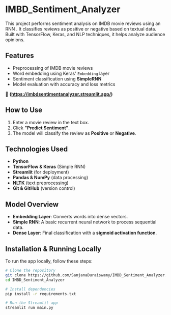 # IMBD_Sentiment_Analyzer
This project performs sentiment analysis on IMDB movie reviews using an RNN . It classifies reviews as positive or negative based on textual data. Built with TensorFlow, Keras, and NLP techniques, it helps analyze audience opinions.

##  Features  
- Preprocessing of IMDB movie reviews  
- Word embedding using Keras' `Embedding` layer  
- Sentiment classification using **SimpleRNN**  
- Model evaluation with accuracy and loss metrics  

🔗 **(https://imbdsentimentanalyzer.streamlit.app/)**  

## How to Use  
1. Enter a movie review in the text box.  
2. Click **"Predict Sentiment"**.  
3. The model will classify the review as **Positive** or **Negative**.  

## Technologies Used  
- **Python**  
- **TensorFlow & Keras** (Simple RNN)  
- **Streamlit** (for deployment)  
- **Pandas & NumPy** (data processing)  
- **NLTK** (text preprocessing)  
- **Git & GitHub** (version control)

##  Model Overview  
- **Embedding Layer**: Converts words into dense vectors.  
- **Simple RNN**: A basic recurrent neural network to process sequential data.  
- **Dense Layer**: Final classification with a **sigmoid activation function**.  

##  Installation & Running Locally  
To run the app locally, follow these steps:  

```bash
# Clone the repository
git clone https://github.com/SanjanaDuraiswamy/IMBD_Sentiment_Analyzer.git
cd IMBD_Sentiment_Analyzer

# Install dependencies
pip install -r requirements.txt

# Run the Streamlit app
streamlit run main.py



